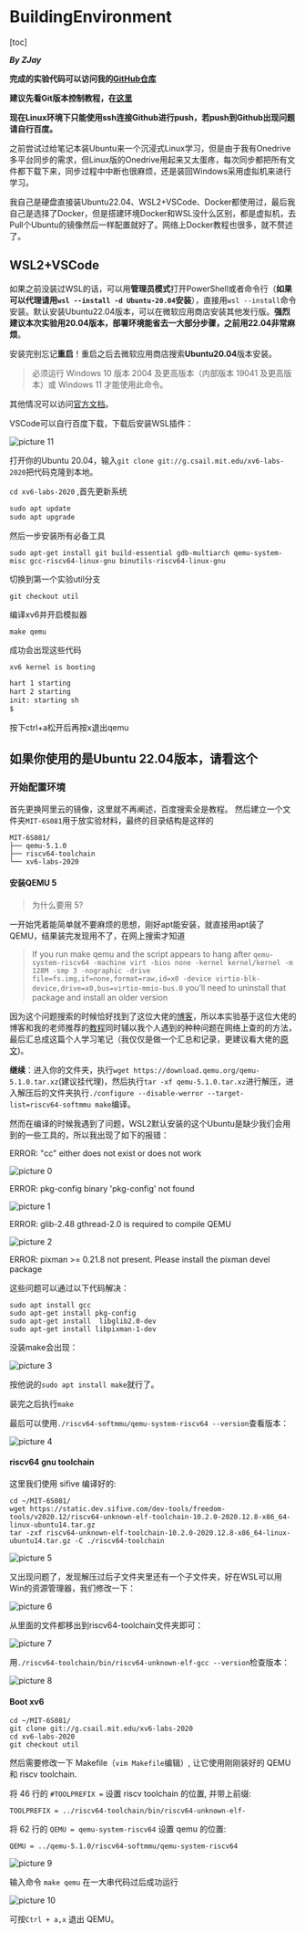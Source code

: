 # BuildingEnvironment

[toc]

***By ZJay***

**完成的实验代码可以访问我的[GitHub仓库](https://github.com/ZiJie3726/xv6-labs-2020)**

**建议先看Git版本控制教程，在[这里](http://xv6.dgs.zone/labs/use_git/git1.html)**

**现在Linux环境下只能使用ssh连接Github进行push，若push到Github出现问题请自行百度。**

之前尝试过给笔记本装Ubuntu来一个沉浸式Linux学习，但是由于我有Onedrive多平台同步的需求，但Linux版的Onedrive用起来又太蛋疼，每次同步都把所有文件都下载下来，同步过程中中断也很麻烦，还是装回Windows采用虚拟机来进行学习。

我自己是硬盘直接装Ubuntu22.04、WSL2+VSCode、Docker都使用过，最后我自己是选择了Docker，但是搭建环境Docker和WSL没什么区别，都是虚拟机，去Pull个Ubuntu的镜像然后一样配置就好了。网络上Docker教程也很多，就不赘述了。

## WSL2+VSCode

如果之前没装过WSL的话，可以用**管理员模式**打开PowerShell或者命令行（**如果可以代理请用`wsl --install -d Ubuntu-20.04`安装**），直接用`wsl --install`命令安装。默认安装Ubuntu22.04版本，可以在微软应用商店安装其他发行版。**强烈建议本次实验用20.04版本，部署环境能省去一大部分步骤，之前用22.04非常麻烦**。

安装完别忘记**重启**！重启之后去微软应用商店搜索**Ubuntu20.04**版本安装。

>必须运行 Windows 10 版本 2004 及更高版本（内部版本 19041 及更高版本）或 Windows 11 才能使用此命令。

其他情况可以访问[官方文档](https://learn.microsoft.com/zh-cn/windows/wsl/install#prerequisites)。

VSCode可以自行百度下载，下载后安装WSL插件：

![picture 11](.assets_IMG/MIT%206.S081%20Fall%202020%20Lab%201/IMG_20230925-084317.png)  

打开你的Ubuntu 20.04，输入`git clone git://g.csail.mit.edu/xv6-labs-2020`把代码克隆到本地。

`cd xv6-labs-2020` ,首先更新系统

```txt
sudo apt update
sudo apt upgrade
```

然后一步安装所有必备工具

`sudo apt-get install git build-essential gdb-multiarch qemu-system-misc gcc-riscv64-linux-gnu binutils-riscv64-linux-gnu`

切换到第一个实验util分支

`git checkout util`

编译xv6并开启模拟器

`make qemu`

成功会出现这些代码

```txt
xv6 kernel is booting

hart 1 starting
hart 2 starting
init: starting sh
$ 
```

按下ctrl+a松开后再按x退出qemu

## 如果你使用的是Ubuntu 22.04版本，请看这个

### 开始配置环境

首先更换阿里云的镜像，这里就不再阐述，百度搜索全是教程。
然后建立一个文件夹`MIT-6S081`用于放实验材料，最终的目录结构是这样的

```linux
MIT-6S081/
├── qemu-5.1.0
├── riscv64-toolchain
└── xv6-labs-2020
```

#### 安装QEMU 5

>为什么要用 5?

一开始凭着能简单就不要麻烦的思想，刚好apt能安装，就直接用apt装了QEMU，结果装完发现用不了，在网上搜索才知道

>If you run make qemu and the script appears to hang after
`qemu-system-riscv64 -machine virt -bios none -kernel kernel/kernel -m 128M -smp 3 -nographic -drive file=fs.img,if=none,format=raw,id=x0 -device virtio-blk-device,drive=x0,bus=virtio-mmio-bus.0`
you’ll need to uninstall that package and install an older version

因为这个问题搜索的时候恰好找到了这位大佬的[博客](https://blog.wingszeng.top/series/learning-mit-6-s081/)，所以本实验基于这位大佬的博客和我的老师推荐的[教程](http://xv6.dgs.zone/labs/requirements/lab1.html)同时辅以我个人遇到的种种问题在网络上查的的方法，最后汇总成这篇个人学习笔记（我仅仅是做一个汇总和记录，更建议看大佬的[原文](https://blog.wingszeng.top/series/learning-mit-6-s081/))。

**继续**：进入你的文件夹，执行`wget https://download.qemu.org/qemu-5.1.0.tar.xz`(建议挂代理)，然后执行`tar -xf qemu-5.1.0.tar.xz`进行解压，进入解压后的文件夹执行`./configure --disable-werror --target-list=riscv64-softmmu
make`编译。

然而在编译的时候我遇到了问题，WSL2默认安装的这个Ubuntu是缺少我们会用到的一些工具的，所以我出现了如下的报错：

ERROR: "cc" either does not exist or does not work  

![picture 0](.assets_IMG/MIT%206.S081%20Fall%202020%20Lab%201/IMG_20230924-162234.png)  

ERROR: pkg-config binary 'pkg-config' not found  

![picture 1](.assets_IMG/MIT%206.S081%20Fall%202020%20Lab%201/IMG_20230924-162429.png)  

ERROR: glib-2.48 gthread-2.0 is required to compile QEMU  

![picture 2](.assets_IMG/MIT%206.S081%20Fall%202020%20Lab%201/IMG_20230924-162655.png)  

ERROR: pixman >= 0.21.8 not present. Please install the pixman devel package

这些问题可以通过以下代码解决：

```linux
sudo apt install gcc
sudo apt-get install pkg-config
sudo apt-get install  libglib2.0-dev 
sudo apt-get install libpixman-1-dev
```

没装make会出现：

![picture 3](.assets_IMG/MIT%206.S081%20Fall%202020%20Lab%201/IMG_20230924-163923.png)  

按他说的`sudo apt install make`就行了。

装完之后执行`make`

最后可以使用`./riscv64-softmmu/qemu-system-riscv64 --version`查看版本：

![picture 4](.assets_IMG/MIT%206.S081%20Fall%202020%20Lab%201/IMG_20230924-164125.png)  

#### riscv64 gnu toolchain

这里我们使用 sifive 编译好的:

```linux
cd ~/MIT-6S081/
wget https://static.dev.sifive.com/dev-tools/freedom-tools/v2020.12/riscv64-unknown-elf-toolchain-10.2.0-2020.12.8-x86_64-linux-ubuntu14.tar.gz
tar -zxf riscv64-unknown-elf-toolchain-10.2.0-2020.12.8-x86_64-linux-ubuntu14.tar.gz -C ./riscv64-toolchain
```

![picture 5](.assets_IMG/MIT%206.S081%20Fall%202020%20Lab%201/IMG_20230924-164633.png)  

又出现问题了，发现解压过后子文件夹里还有一个子文件夹，好在WSL可以用Win的资源管理器，我们修改一下：

![picture 6](.assets_IMG/MIT%206.S081%20Fall%202020%20Lab%201/IMG_20230924-171028.png)  

从里面的文件都移出到riscv64-toolchain文件夹即可：

![picture 7](.assets_IMG/MIT%206.S081%20Fall%202020%20Lab%201/IMG_20230924-171240.png)  

用`./riscv64-toolchain/bin/riscv64-unknown-elf-gcc --version`检查版本：

![picture 8](.assets_IMG/MIT%206.S081%20Fall%202020%20Lab%201/IMG_20230924-171412.png)  

#### Boot xv6

```linux
cd ~/MIT-6S081/
git clone git://g.csail.mit.edu/xv6-labs-2020
cd xv6-labs-2020
git checkout util
```

然后需要修改一下 Makefile（`vim Makefile`编辑）, 让它使用刚刚装好的 QEMU 和 riscv toolchain.

将 46 行的 `#TOOLPREFIX =` 设置 riscv toolchain 的位置, 并带上前缀:

`TOOLPREFIX = ../riscv64-toolchain/bin/riscv64-unknown-elf-`

将 62 行的 `QEMU = qemu-system-riscv64` 设置 qemu 的位置:

`QEMU = ../qemu-5.1.0/riscv64-softmmu/qemu-system-riscv64
`

![picture 9](.assets_IMG/MIT%206.S081%20Fall%202020%20Lab%201/IMG_20230924-172922.png)  

输入命令
`make qemu`
在一大串代码过后成功运行

![picture 10](.assets_IMG/MIT%206.S081%20Fall%202020%20Lab%201/IMG_20230924-173554.png)  

可按`Ctrl + a,x` 退出 QEMU。
